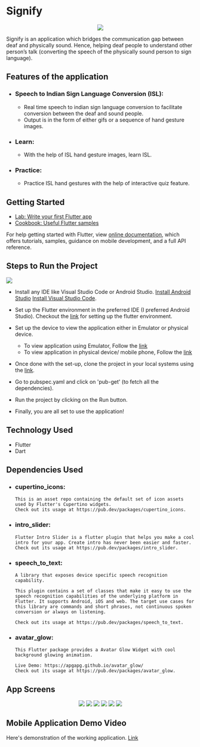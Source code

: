 # Signify

<div align= "center">

<img src="https://github.com/ishitakapoor26/Signify/blob/main/images/sign-language-symbol-260nw-1212531118-removebg-preview.png">

</div>

Signify is an application which bridges the communication gap between deaf and physically sound. Hence, helping deaf people to understand other person’s talk (converting the speech of the physically sound person to sign language).

## Features of the application

- ### Speech to Indian Sign Language Conversion (ISL):
  - Real time speech to indian sign language conversion to facilitate conversion between the deaf and sound people.
  - Output is in the form of either gifs or a sequence of hand gesture images.

- ### Learn:
  - With the help of ISL hand gesture images, learn ISL.

- ### Practice:
  - Practice ISL hand gestures with the help of interactive quiz feature. 

## Getting Started

- [Lab: Write your first Flutter app](https://flutter.dev/docs/get-started/codelab)
- [Cookbook: Useful Flutter samples](https://flutter.dev/docs/cookbook)

For help getting started with Flutter, view
[online documentation](https://flutter.dev/docs), which offers tutorials,
samples, guidance on mobile development, and a full API reference.

## Steps to Run the Project

<img src= "https://i.ytimg.com/vi/hfz_AraTk_k/hq720.jpg?sqp=-oaymwEhCK4FEIIDSFryq4qpAxMIARUAAAAAGAElAADIQj0AgKJD&rs=AOn4CLAbrkOPSv3hjl2paPGdVpDDtzzptQ">

- Install any IDE like Visual Studio Code or Android Studio.
  [Install Android Studio](https://developer.android.com/studio/install)
  [Install Visual Studio Code](https://code.visualstudio.com/download).

- Set up the Flutter environment in the preferred IDE (I preferred Android Studio).
  Checkout the [link](https://docs.flutter.dev/development/tools/android-studio) for setting up the flutter environment.

- Set up the device to view the application either in Emulator or physical device.

  - To view application using Emulator, Follow the [link](https://tutorial.tips/create-android-emulator-for-flutter/)
  - To view application in physical device/ mobile phone, Follow the [link](https://stackoverflow.com/questions/54444538/how-do-i-run-test-my-flutter-app-on-a-real-device)

- Once done with the set-up, clone the project in your local systems using the [link](https://github.com/ishitakapoor26/Signify.git).

- Go to pubspec.yaml and click on 'pub-get' (to fetch all the dependencies).

- Run the project by clicking on the Run button.

- Finally, you are all set to use the application!

## Technology Used

- Flutter
- Dart

## Dependencies Used

- ### cupertino_icons:
      This is an asset repo containing the default set of icon assets used by Flutter's Cupertino widgets.
      Check out its usage at https://pub.dev/packages/cupertino_icons.

- ### intro_slider:
      Flutter Intro Slider is a flutter plugin that helps you make a cool intro for your app. Create intro has never been easier and faster.
      Check out its usage at https://pub.dev/packages/intro_slider.

- ### speech_to_text:
      A library that exposes device specific speech recognition capability.

      This plugin contains a set of classes that make it easy to use the speech recognition capabilities of the underlying platform in Flutter. It supports Android, iOS and web. The target use cases for this library are commands and short phrases, not continuous spoken conversion or always on listening.

      Check out its usage at https://pub.dev/packages/speech_to_text.

- ### avatar_glow:
      This Flutter package provides a Avatar Glow Widget with cool background glowing animation.

      Live Demo: https://apgapg.github.io/avatar_glow/
      Check out its usage at https://pub.dev/packages/avatar_glow.
      
     


## App Screens

<div align="center">

  <img src="https://github.com/ishitakapoor26/Signify/blob/main/assets/1-removebg-preview.png">
  <img src="https://github.com/ishitakapoor26/Signify/blob/main/assets/2-removebg-preview.png">
  <img src="https://github.com/ishitakapoor26/Signify/blob/main/assets/3-removebg-preview.png">
  <img src="https://github.com/ishitakapoor26/Signify/blob/main/assets/4-removebg-preview.png">
  <img src="https://github.com/ishitakapoor26/Signify/blob/main/assets/5-removebg-preview.png">
  <img src="https://github.com/ishitakapoor26/Signify/blob/main/assets/6-removebg-preview.png">

</div>

## Mobile Application Demo Video

Here's demonstration of the working application. [Link](https://drive.google.com/file/d/1flIfskcaNqq35O6wfFekrsu6KTwvKZb6/view?usp=sharing)

